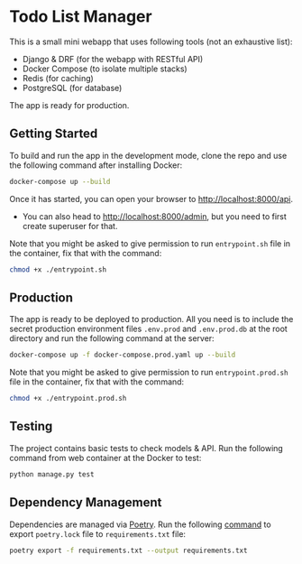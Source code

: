 # Todo List Manager

This is a small mini webapp that uses following tools (not an exhaustive list):
- Django & DRF (for the webapp with RESTful API)
- Docker Compose (to isolate multiple stacks)
- Redis (for caching)
- PostgreSQL (for database)

The app is ready for production.

## Getting Started

To build and run the app in the development mode, clone the repo and use the following command after installing Docker:

```bash
docker-compose up --build
```

Once it has started, you can open your browser to [http://localhost:8000/api](http://localhost:8000/api).
- You can also head to [http://localhost:8000/admin](http://localhost:8000/admin), but you need to first create superuser for that.

Note that you might be asked to give permission to run `entrypoint.sh` file in the container, fix that with the command:
```bash
chmod +x ./entrypoint.sh
```

## Production
The app is ready to be deployed to production. All you need is to include the secret production
environment files `.env.prod` and `.env.prod.db` at the root directory and run the following
command at the server:

```bash
docker-compose up -f docker-compose.prod.yaml up --build
```

Note that you might be asked to give permission to run `entrypoint.prod.sh` file in the container, fix that with the command:
```bash
chmod +x ./entrypoint.prod.sh
```

## Testing

The project contains basic tests to check models & API. Run the following command from web container at the Docker to test:
```bash
python manage.py test
```

## Dependency Management

Dependencies are managed via [Poetry](https://python-poetry.org). Run the following [command](https://python-poetry.org/docs/cli/) to export `poetry.lock` file to `requirements.txt` file:
```bash
poetry export -f requirements.txt --output requirements.txt
```

